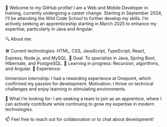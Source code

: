 🌟 Welcome to my GitHub profile!
I am a Web and Mobile Developer in training, currently undergoing a career change. Starting in September 2024, I’ll be attending the Wild Code School to further develop my skills. I’m actively seeking an apprenticeship starting in March 2025 to enhance my expertise, particularly in Java and Angular.

🔍 About me:

🛠️ Current technologies: HTML, CSS, JavaScript, TypeScript, React, Express, Node.js, and MySQL.
🚀 Goal: To specialize in Java, Spring Boot, Hibernate, and PostgreSQL.
📖 Learning in progress: Recursion, algorithms, and Angular.
🌱 Experience:

Immersion internship: I had a rewarding experience at Onepoint, which confirmed my passion for development.
Motivation: I thrive on technical challenges and enjoy learning in stimulating environments.

🎯 What I’m looking for:
I am seeking a team to join as an apprentice, where I can actively contribute while continuing to grow my expertise in modern technologies.

📫 Feel free to reach out for collaboration or to chat about development!
